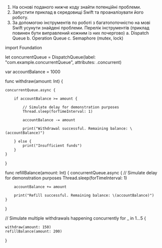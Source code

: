 1. На основі поданого нижче коду знайти потенційні проблеми.
2. Запустити приклад в середовищі Swift та проаналізувати його
роботу.
3. За допомогою інструментів по роботі з багатопоточністю на мові
Swift усунути знайдені проблеми. Перелік інструментів (приклад
повинен бути виправлений кожним із них почергово)
a. Dispatch Queue
b. Operation Queue
c. Semaphore (mutex, lock)

import Foundation

let concurrentQueue = DispatchQueue(label: "com.example.concurrentQueue", attributes: .concurrent)

var accountBalance = 1000

func withdraw(amount: Int) {

    concurrentQueue.async {

        if accountBalance >= amount {

            // Simulate delay for demonstration purposes
            Thread.sleep(forTimeInterval: 1)

            accountBalance -= amount

            print("Withdrawal successful. Remaining balance: \(accountBalance)")

        } else {
            print("Insufficient funds")
        }
    }
}

func refillBalance(amount: Int) {
    concurrentQueue.async {
        // Simulate delay for demonstration purposes
        Thread.sleep(forTimeInterval: 1)

        accountBalance += amount

        print("Refill successful. Remaining balance: \(accountBalance)")
    }
}

// Simulate multiple withdrawals happening concurrently
for _ in 1...5 {

    withdraw(amount: 150)
    refillBalance(amount: 200)
}

